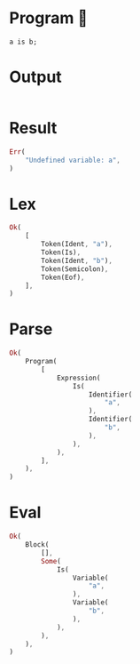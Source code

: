 # Program 🔴

```rustleaf
a is b;
```

# Output

```

```

# Result

```rust
Err(
    "Undefined variable: a",
)
```

# Lex

```rust
Ok(
    [
        Token(Ident, "a"),
        Token(Is),
        Token(Ident, "b"),
        Token(Semicolon),
        Token(Eof),
    ],
)
```

# Parse

```rust
Ok(
    Program(
        [
            Expression(
                Is(
                    Identifier(
                        "a",
                    ),
                    Identifier(
                        "b",
                    ),
                ),
            ),
        ],
    ),
)
```

# Eval

```rust
Ok(
    Block(
        [],
        Some(
            Is(
                Variable(
                    "a",
                ),
                Variable(
                    "b",
                ),
            ),
        ),
    ),
)
```
